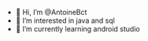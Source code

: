 - 👋 Hi, I’m @AntoineBct
- 👀 I’m interested in java and sql
- 🌱 I’m currently learning android studio

